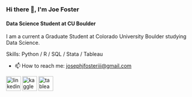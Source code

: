 ### Hi there 👋, I'm Joe Foster
#### Data Science Student at CU Boulder


I am a current a Graduate Student at Colorado University Boulder studying Data Science.

Skills: Python / R / SQL / Stata / Tableau

- 📫 How to reach me: josephjfosteriii@gmail.com 


[<img src='https://cdn.jsdelivr.net/npm/simple-icons@3.0.1/icons/linkedin.svg' alt='linkedin' height='40'>](https://www.linkedin.com/in/joseph-fosteriii/)  [<img src='https://cdn.jsdelivr.net/npm/simple-icons@3.0.1/icons/kaggle.svg' alt='kaggle' height='40'>](https://www.kaggle.com/joefoster99)  [<img src='https://cdn.jsdelivr.net/npm/simple-icons@3.0.1/icons/tableau.svg' alt='tableau' height='40'>](https://public.tableau.com/app/profile/joe.foster1152)  
